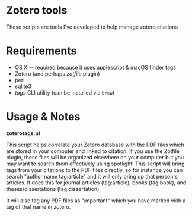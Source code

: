# Zotero tools

These scripts are tools I've developed to help manage zotero citations

# Requirements

 - OS X -- required because it uses applescript & macOS finder tags
 - Zotero (and perhaps *zotfile* plugin)
 - perl
 - sqlite3
 - *tags* CLI utility (can be installed via `brew`)

# Usage & Notes

**zoterotags.pl**

This script helps correlate your Zotero database with the PDF files which are stored in your computer and linked to citation. If you use the Zotfile plugin, these files will be organized elsewhere on your computer but you may want to search them effectively using spotlight! This script will bring tags from your citations to the PDF files directly, so for instance you can search "author name tag:article" and it will only bring up that person's articles. It does this for journal articles (tag:article), books (tag:book), and theses/dissertations (tag:dissertation).

It will also tag any PDF files as "important" which you have marked with a tag of that name in zotero.